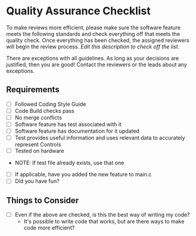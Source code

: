 # Quality Assurance Checklist 
To make reviews more efficient, please make sure the software feature meets the following standards and check everything off that meets the quality check. Once everything has been checked, the assigned reviewers will begin the review process. _Edit this description to check off the list._

There are exceptions with all guidelines. As long as your decisions are justified, then you are good! Contact the reviewers or the leads about any exceptions. 

## Requirements 
- [ ] Followed Coding Style Guide 
- [ ] Code Build checks pass 
- [ ] No merge conflicts 
- [ ] Software feature has test associated with it
- [ ] Software feature has documentation for it updated
- [ ] Test provides useful information and uses relevant data to accurately represent Controls 
- [ ] Tested on hardware
- NOTE: If test file already exists, use that one
- [ ] If applicable, have you added the new feature to main.c
- [ ] Did you have fun?

## Things to Consider 
- [ ] Even if the above are checked, is this the best way of writing my code? 
    - It's possible to write code that works, but are there ways to make code more efficient? 
